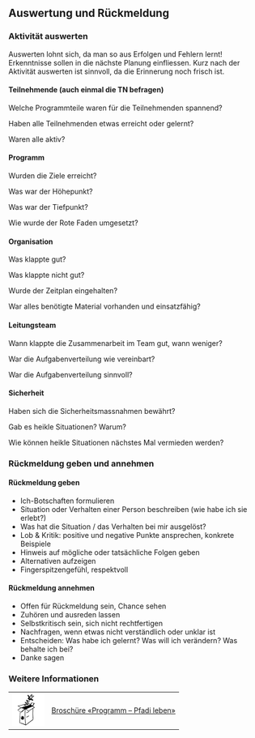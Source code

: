 Auswertung und Rückmeldung
--------------------------

### Aktivität auswerten

Auswerten lohnt sich, da man so aus Erfolgen und Fehlern lernt! Erkenntnisse sollen in die nächste Planung einfliessen. Kurz nach der Aktivität auswerten ist sinnvoll, da die Erinnerung noch frisch ist.

#### Teilnehmende (auch einmal die TN befragen)

Welche Programmteile waren für die Teilnehmenden spannend?

Haben alle Teilnehmenden etwas erreicht oder gelernt?

Waren alle aktiv?

#### Programm

Wurden die Ziele erreicht?

Was war der Höhepunkt?

Was war der Tiefpunkt?

Wie wurde der Rote Faden umgesetzt?

#### Organisation

Was klappte gut?

Was klappte nicht gut?

Wurde der Zeitplan eingehalten?

War alles benötigte Material vorhanden und einsatzfähig?

#### Leitungsteam

Wann klappte die Zusammenarbeit im Team gut, wann weniger?

War die Aufgabenverteilung wie vereinbart?

War die Aufgabenverteilung sinnvoll?

#### Sicherheit

Haben sich die Sicherheitsmassnahmen bewährt?

Gab es heikle Situationen? Warum?

Wie können heikle Situationen nächstes Mal vermieden werden?

### Rückmeldung geben und annehmen

#### Rückmeldung geben

*   Ich-Botschaften formulieren
*   Situation oder Verhalten einer Person beschreiben (wie habe ich sie erlebt?)
*   Was hat die Situation / das Verhalten bei mir ausgelöst?
*   Lob & Kritik: positive und negative Punkte ansprechen, konkrete Beispiele
*   Hinweis auf mögliche oder tatsächliche Folgen geben
*   Alternativen aufzeigen
*   Fingerspitzengefühl, respektvoll

#### Rückmeldung annehmen

*   Offen für Rückmeldung sein, Chance sehen
*   Zuhören und ausreden lassen
*   Selbstkritisch sein, sich nicht rechtfertigen
*   Nachfragen, wenn etwas nicht verständlich oder unklar ist
*   Entscheiden: Was habe ich gelernt? Was will ich verändern? Was behalte ich bei?
*   Danke sagen

### Weitere Informationen
| | |
|---|---|
| [![](images/piktos/5_Programm.png)][1] | [Broschüre «Programm – Pfadi leben»][1] |

[1]: https://www.scout.ch/de/verband/downloads/programm/lager/j-s/j-s-leitfaden-lagersport-trekking-grundlagen/view